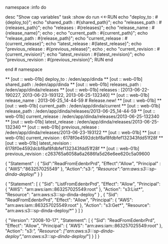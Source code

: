 
namespace :info do

  desc "Show cap variables"
  task :show do
    run <<-RUN
      echo "deploy_to         : #{deploy_to}";
      echo "shared_path       : #{shared_path}";
      echo "releases_path     : #{releases_path}";
      echo "releases          : #{releases}";
      echo "release_name      : #{release_name}";
      echo ;
      echo "current_path      : #{current_path}";
      echo "release_path      : #{release_path}";
      echo "current_release   : #{current_release}";
      echo "latest_release    : #{latest_release}";
      echo "previous_release  : #{previous_release}";
      echo ;
      echo "current_revision  : #{current_revision}";
      echo "latest_revision   : #{latest_revision}";
      echo "previous_revision : #{previous_revision}";
    RUN
  end

end # namespace

 ** [out :: web-01b] deploy_to         : /eden/app/dinda
 ** [out :: web-01b] shared_path       : /eden/app/dinda
 ** [out :: web-01b] releases_path     : /eden/app/dinda/releases
 ** [out :: web-01b] releases          : [2013-06-22-190227, 2013-06-23-193122, 2013-06-25-132340]
 ** [out :: web-01b] release_name      : 2013-06-25_14-44-59  # Release.new!
 ** [out :: web-01b]
 ** [out :: web-01b] current_path      : /eden/app/dinda/current
 ** [out :: web-01b] release_path      : /eden/app/dinda/releases/2013-06-25_14-44-59
 ** [out :: web-01b] current_release   : /eden/app/dinda/releases/2013-06-25-132340
 ** [out :: web-01b] latest_release    : /eden/app/dinda/releases/2013-06-25-132340
 ** [out :: web-01b] previous_release  : /eden/app/dinda/releases/2013-06-23-193122
 ** [out :: web-01b]
 ** [out :: web-01b] current_revision  : 6178f0e4592dcbf8af8fdbfef132343fdd51f28f
 ** [out :: web-01b] latest_revision   : 6178f0e4592dcbf8af8fdbfef132343fdd51f28f
 ** [out :: web-01b] previous_revision : c263765a6058a6a2686fa5d26e6ee620c5a09600


{
   "Statement" : {
      "Sid":"ReadFromEdenbrPrd",
      "Effect":"Allow",
      "Principal" : { "AWS":"863257025549" },
      "Action":"s3:*",
      "Resource":"arn:aws:s3:::sp-dinda-deploy/*"
   }
}

{
	"Statement": [
    { "Sid": "ListFromEdenbrPrd",
			"Effect": "Allow",
			"Principal": { "AWS": "arn:aws:iam::863257025549:root" },
			"Action": "s3:List*",
			"Resource": "arn:aws:s3:::sp-dinda-deploy"
		} ,
    { "Sid": "ReadFromEdenbrPrd",
			"Effect": "Allow",
			"Principal": { "AWS": "arn:aws:iam::863257025549:root" },
			"Action": "s3:Get*",
			"Resource": "arn:aws:s3:::sp-dinda-deploy/*"
		}
  ]
}

{
	"Version": "2008-10-17",
	"Statement": [
		{
			"Sid": "ReadFromEdenbrPrd",
			"Effect": "Allow",
			"Principal": {
				"AWS": "arn:aws:iam::863257025549:root"
			},
			"Action": "s3:*",
			"Resource": ["arn:aws:s3:::sp-dinda-deploy","arn:aws:s3:::sp-dinda-deploy/*"]
		}
	]
}
